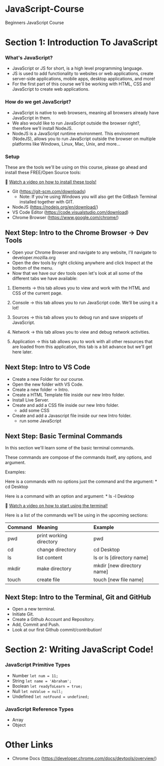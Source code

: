 # JavaScript-Course

Beginners JavaScript Course

# Section 1: Introduction To JavaScript 

### What's JavaScript?

- JavaScript or JS for short, is a high level programming language. 
- JS is used to add functionality to websites or web applications, create server-side applications, mobile apps, desktop applications, and more!
- For the first part of this course we'll be working with HTML, CSS and JavaScript to create web applications.  

### How do we get JavaScript?

- JavaScript is native to web browsers, meaning all browsers already have JavaScript in them. 
- We also would like to run JavaScript outside the browser right?, therefore we'll install NodeJS.
- NodeJS is a JavaScript runtime environment. This environment (NodeJS), allows you to run JavaScript outside the browser on multiple platforms like Windows, Linux, Mac, Unix, and more...

### Setup

These are the tools we'll be using on this course, please go ahead and install these FREE/Open Source tools:

 🎥 [Watch a video on how to install these tools!](https://www.youtube.com/watch?v=vb9-Q1E0yZU)

- Git (https://git-scm.com/downloads)
  - Note: If you're using Windows you will also get the GitBash Terminal installed together with GIT.
- NodeJS (https://nodejs.org/en/download/)
- VS Code Editor (https://code.visualstudio.com/download)
- Chrome Browser (https://www.google.com/chrome/)

## Next Step: Intro to the Chrome Browser -> Dev Tools

 - Open your Chrome Browser and navigate to any website, I'll navigate to developer.mozilla.org
 - Open the dev tools by right clicking anywhere and click Inspect at the bottom of the menu.
 - Now that we have our dev tools open let's look at all some of the different tabs we have available: 

1. Elements -> this tab allows you to view and work with the HTML and CSS of the current page.

2. Console -> this tab allows you to run JavaScript code. We'll be using it a lot!

3. Sources -> this tab allows you to debug run and save snippets of JavaScript.

4. Network -> this tab allows you to view and debug network activities.

5. Application -> this tab allows you to work with all other resources that are loaded from this application, this tab is a bit advance but we'll get here later.


## Next Step: Intro to VS Code 

  - Create a new Folder for our course.
  - Open the new folder with VS Code.
  - Create a new folder -> Intro.
  - Create a HTML Template file inside our new Intro folder.
  - Install Live Server.
  - Create and add a CSS file inside our new Intro folder.
    - add some CSS
  - Create and add a Javascript file inside our new Intro folder.
    - run some JavaScript

## Next Step: Basic Terminal Commands

In this section we'll learn some of the basic terminal commands.

These commands are compose of the commands itself, any options, and argument.

Examples:

  Here is a commands with no options just the command and the argument:
    * cd Desktop

  Here is a command with an option and argument:
    * ls -l Desktop 
 
🎥 [Watch a video on how to start using the terminal!](https://www.youtube.com/watch?v=kqYoE5jVF4U)

  Here is a list of the commands we'll be using in the upcoming sections:
  
  Command | Meaning | Example
  | :--- | :--- | :---
  pwd | print working directory | pwd
  cd | change directory | cd Desktop
  ls | list content | ls or ls [directory name]
  mkdir | make directory | mkdir [new directory name]
  touch | create file | touch [new file name]

## Next Step: Intro to the Terminal, Git and GitHub

 - Open a new terminal.
 - Initiate Git.
 - Create a Github Account and Repository.
 - Add, Commit and Push.
 - Look at our first Github commit/contribution!


 # Section 2: Writing JavaScript Code!


### JavaScript Primitive Types

- Number `let num = 11;`
- String `let name = 'Abraham';`
- Boolean `let readyToLearn = true;`
- Null `let noValue = null;`
- Undefined `let notFound = undefined;`

### JavaScript Reference Types

- Array
- Object


# Other Links

- Chrome Docs (https://developer.chrome.com/docs/devtools/overview/)